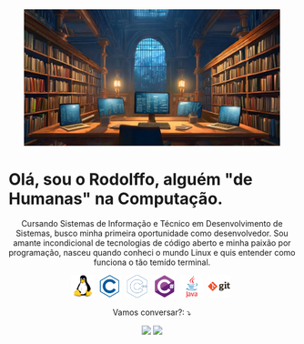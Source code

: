 <div align="center">
<img src="banner.jpeg" width="450px"/>
</div>

# Olá, sou o Rodolffo, alguém "de Humanas" na Computação.

<p align = "center">
Cursando Sistemas de Informação e Técnico em Desenvolvimento de Sistemas, busco minha primeira oportunidade como desenvolvedor. Sou amante incondicional de tecnologias de código aberto e minha paixão por programação, nasceu quando conheci o mundo Linux e quis entender como funciona o tão temído terminal. 
</p>
<p align = "center">
  <img src="https://github.com/devicons/devicon/blob/master/icons/linux/linux-original.svg" title="Tux" alt="Tux" width="40" height="40"/>&nbsp;
  <img src="https://github.com/devicons/devicon/blob/master/icons/c/c-line.svg" title="C" alt="C" width="40" height="40"/>&nbsp;
  <img src="https://github.com/devicons/devicon/blob/master/icons/cplusplus/cplusplus-line.svg" title="Cpp" alt="Cpp" width="40" height="40"/>&nbsp;
  <img src="https://github.com/devicons/devicon/blob/master/icons/csharp/csharp-original.svg" title="Csharp" alt="Csharp" width="40" height="40"/>&nbsp;
  <img src="https://github.com/devicons/devicon/blob/master/icons/java/java-original-wordmark.svg" title="Java" alt="Java" width="40" height="40"/>&nbsp;
  <img src="https://github.com/devicons/devicon/blob/master/icons/git/git-original-wordmark.svg" title="Git" alt="Git" width="40" height="40"/>&nbsp;
</p>


<p align="center">
  Vamos conversar?: ⤵️
</p>

<div align="center"> 
  <a href = "mailto:sirnivass@gmail.com"><img src="https://img.shields.io/badge/-Gmail-%23333?style=for-the-badge&logo=gmail&logoColor=white" target="_blank"></a>
  <a href="https://www.linkedin.com/in/rodolffo-nivass-9a8513103" target="_blank"><img src="https://img.shields.io/badge/-LinkedIn-%230077B5?style=for-the-badge&logo=linkedin&logoColor=white" target="_blank"></a> 
</div>

